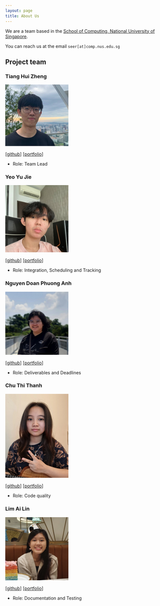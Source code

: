 ```yaml
---
layout: page
title: About Us
---
```


We are a team based in the [School of Computing, National University of Singapore](http://www.comp.nus.edu.sg).

You can reach us at the email `seer[at]comp.nus.edu.sg`

## Project team

### Tiang Hui Zheng

<img src="images/heyzec.png" width="200px">

[[github](https://github.com/heyzec)]
[[portfolio](team/heyzec.md)]

* Role: Team Lead


### Yeo Yu Jie

<img src="images/yeoyujie.png" width="200px">

[[github](https://github.com/yeoyujie)]
[[portfolio](team/yeoyujie.md)]

* Role: Integration, Scheduling and Tracking

### Nguyen Doan Phuong Anh

<img src="images/april-anh.png" width="200px">

[[github](https://github.com/april-anh)]
[[portfolio](team/april-anh.md)]

* Role: Deliverables and Deadlines

### Chu Thi Thanh

<img src="images/lilythchu.png" width="200px">

[[github](https://github.com/lilythchu)]
[[portfolio](team/lilythchu.md)]

* Role: Code quality

### Lim Ai Lin

<img src="images/limailin.png" width="200px">

[[github](http://github.com/LimAiLin)]
[[portfolio](team/limailin.md)]

* Role: Documentation and Testing

